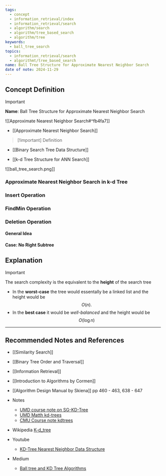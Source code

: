 ```yaml
---
tags:
  - concept
  - information_retrieval/index
  - information_retrieval/search
  - algorithm/search
  - algorithm/tree_based_search
  - algorithm/tree
keywords:
  - ball_tree_search
topics:
  - information_retrieval/search
  - algorithmt/tree_based_search
name: Ball Tree Structure for Approximate Nearest Neighbor Search
date of note: 2024-11-29
---
```


## Concept Definition

>[!important]
>**Name**: Ball Tree Structure for Approximate Nearest Neighbor Search

![[Approximate Nearest Neighbor Search#^fb4fa7]]

- [[Approximate Nearest Neighbor Search]]

>[!important] Definition


- [[Binary Search Tree Data Structure]]

- [[k-d Tree Structure for ANN Search]]


![[ball_tree_search.png]]





### Approximate Nearest Neighbor Search in k-d Tree



### Insert Operation



### FindMin Operation




### Deletion Operation


#### General Idea



#### Case: No Right Subtree



## Explanation

>[!important]
>The search complexity is the equivalent to the **height** of the search tree
>- In the **worst-case** the tree would essentally be a linked list and the height would be $$O(n).$$
>- In the **best case** it would be *well-balanced* and the height would be $$O(\log n)$$



-----------
##  Recommended Notes and References


- [[Similarity Search]]
- [[Binary Tree Order and Traversal]]
- [[Information Retrieval]]

- [[Introduction to Algorithms by Cormen]]
- [[Algorithm Design Manual by Skiena]] pp 460 - 463, 638 - 647


- Notes
	- [UMD course note on SG-KD-Tree](https://www.cs.umd.edu/class/fall2019/cmsc420-0201/Handouts/sg-kd-tree.pdf)
	- [UMD Matth kd-trees](https://www.math.umd.edu/~immortal/CMSC420/notes/kdtrees.pdf)
	- [CMU Course note kdtrees](https://www.cs.cmu.edu/~ckingsf/bioinfo-lectures/kdtrees.pdf)
- Wikipedia [K-d_tree](https://en.wikipedia.org/wiki/K-d_tree)
- Youtube 
	- [KD-Tree Nearest Neighbor Data Structure](https://www.youtube.com/watch?v=Glp7THUpGow)
- Medium
	- [Ball tree and KD Tree Algorithms](https://medium.com/@geethasreemattaparthi/ball-tree-and-kd-tree-algorithms-a03cdc9f0af9)